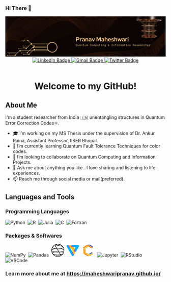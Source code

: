 ### Hi There 👋
<div id="header" align="center">
    <img src="Profile Banner.png"/>
</div>

<div id="badges" align="center">
    <a href="https://in.linkedin.com/in/maheshwaripranav">
        <img src="https://img.shields.io/badge/LinkedIn-seagreen?style=flat-square&logo=linkedin&logoColor=white" alt="LinkedIn Badge"/>
    </a>
    <a href="mailto:pranav.maheshwari@studetns.iiserpune.ac.in">
        <img src="https://img.shields.io/badge/Gmail-D14836?style=flat-square&logo=gmail&logoColor=white" alt="Gmail Badge"/>
    </a>
    <a href="https://twitter.com/maheswaripranav">
        <img src="https://img.shields.io/badge/Twitter-steelblue?style=flat-square&logo=twitter&logoColor=white" alt="Twitter Badge"/>
    </a>
    <br>
    <img src="https://komarev.com/ghpvc/?username=maheshwaripranav&style=flat-square&color=blue" alt=""/>
</div>
<div align="center">
    <h1> Welcome to my GitHub!</h1>  
</div>

## About Me
I'm a student researcher from India 🇮🇳 unentangling structures in Quantum Error Correction Codes⚛️.

- 🎓 I’m working on my MS Thesis under the supervision of Dr. Ankur Raina, Assistant Professor, IISER Bhopal. 
- 🌱 I’m currently learning Quantum Fault Tolerance Techniques for color codes. 
- 🤝 I’m looking to collaborate on Quantum Computing and Information Projects.
- 💬 Ask me about anything you like...I love sharing and listening to life experiences.
- 📫 Reach me through social media or mail(preferred).

## Languages and Tools
### Programming Languages
<div>
    <img src="https://cdn.jsdelivr.net/gh/devicons/devicon/icons/python/python-original.svg" title="Python" alt="Python" width="40" height="40"/>&nbsp;
    <img src="https://cdn.jsdelivr.net/gh/devicons/devicon/icons/r/r-original.svg" title="R" alt="R" width="40" height="40"/>&nbsp;
    <img src="https://cdn.jsdelivr.net/gh/devicons/devicon/icons/julia/julia-original.svg" title="Julia" alt="Julia" width="40" height="40"/>&nbsp;
    <img src="https://cdn.jsdelivr.net/gh/devicons/devicon/icons/c/c-original.svg" title="C" alt="C" width="40" height="40"/>&nbsp;
    <img src="https://icon.icepanel.io/Technology/svg/Fortran.svg" title="Fortran" alt="Fortran" width="40" height="40"/>&nbsp  
</div>

### Packages & Softwares
<div>
    <img src="https://cdn.jsdelivr.net/gh/devicons/devicon/icons/numpy/numpy-original.svg" title="NumPy" alt="NumPy" width="40" height="40"/>&nbsp;
    <img src="https://cdn.jsdelivr.net/gh/devicons/devicon/icons/pandas/pandas-original.svg" title="Pandas" alt="Pandas" width="40" height="40"/>&nbsp;
    <img src="qiskit.png" title="Qiskit" alt="Qiskit" width="40" height="40"/>&nbsp;
    <img src="pennylane.png" title="Pennylane" alt="Pennylane" width="40" height="40"/>&nbsp;
    <img src="cirq.png" title="Cirq" alt="Cirq" width="40" height="40"/>&nbsp;
    <img src="https://cdn.jsdelivr.net/gh/devicons/devicon/icons/jupyter/jupyter-original-wordmark.svg" title="Jupyter" alt="Jupyter" width="40" height="40"/>&nbsp;
    <img src="https://cdn.jsdelivr.net/gh/devicons/devicon/icons/rstudio/rstudio-original.svg" title="RStudio" alt="RStudio" width="40" height="40"/>&nbsp;
    <img src="https://cdn.jsdelivr.net/gh/devicons/devicon/icons/vscode/vscode-original.svg" title="VSCode" alt="VSCode" width="40" height="40"/>&nbsp;
</div>

### Learn more about me at https://maheshwaripranav.github.io/
